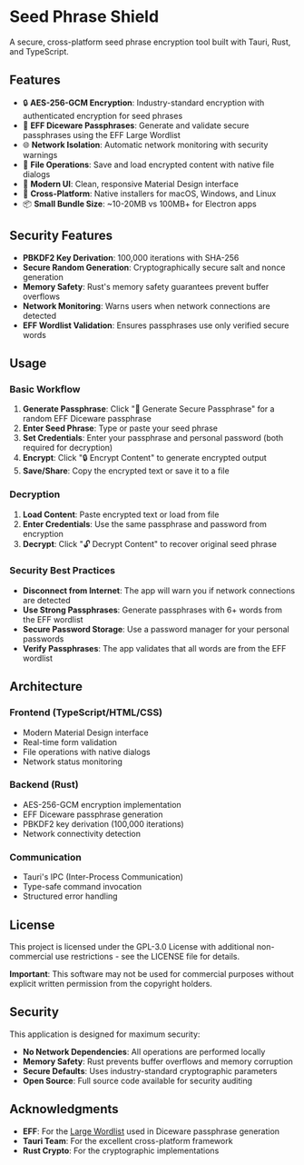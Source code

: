 # Seed Phrase Shield

A secure, cross-platform seed phrase encryption tool built with Tauri, Rust, and TypeScript.

## Features

- 🔒 **AES-256-GCM Encryption**: Industry-standard encryption with authenticated encryption for seed phrases
- 🎲 **EFF Diceware Passphrases**: Generate and validate secure passphrases using the EFF Large Wordlist
- 🌐 **Network Isolation**: Automatic network monitoring with security warnings
- 💾 **File Operations**: Save and load encrypted content with native file dialogs
- 🎨 **Modern UI**: Clean, responsive Material Design interface
- 🚀 **Cross-Platform**: Native installers for macOS, Windows, and Linux
- 📦 **Small Bundle Size**: ~10-20MB vs 100MB+ for Electron apps

## Security Features

- **PBKDF2 Key Derivation**: 100,000 iterations with SHA-256
- **Secure Random Generation**: Cryptographically secure salt and nonce generation
- **Memory Safety**: Rust's memory safety guarantees prevent buffer overflows
- **Network Monitoring**: Warns users when network connections are detected
- **EFF Wordlist Validation**: Ensures passphrases use only verified secure words

## Usage

### Basic Workflow

1. **Generate Passphrase**: Click "🎲 Generate Secure Passphrase" for a random EFF Diceware passphrase
2. **Enter Seed Phrase**: Type or paste your seed phrase
3. **Set Credentials**: Enter your passphrase and personal password (both required for decryption)
4. **Encrypt**: Click "🔒 Encrypt Content" to generate encrypted output
5. **Save/Share**: Copy the encrypted text or save it to a file

### Decryption

1. **Load Content**: Paste encrypted text or load from file
2. **Enter Credentials**: Use the same passphrase and password from encryption
3. **Decrypt**: Click "🔓 Decrypt Content" to recover original seed phrase

### Security Best Practices

- **Disconnect from Internet**: The app will warn you if network connections are detected
- **Use Strong Passphrases**: Generate passphrases with 6+ words from the EFF wordlist
- **Secure Password Storage**: Use a password manager for your personal passwords
- **Verify Passphrases**: The app validates that all words are from the EFF wordlist

## Architecture

### Frontend (TypeScript/HTML/CSS)
- Modern Material Design interface
- Real-time form validation
- File operations with native dialogs
- Network status monitoring

### Backend (Rust)
- AES-256-GCM encryption implementation
- EFF Diceware passphrase generation
- PBKDF2 key derivation (100,000 iterations)
- Network connectivity detection

### Communication
- Tauri's IPC (Inter-Process Communication)
- Type-safe command invocation
- Structured error handling

## License

This project is licensed under the GPL-3.0 License with additional non-commercial use restrictions - see the LICENSE file for details.

**Important**: This software may not be used for commercial purposes without explicit written permission from the copyright holders.

## Security

This application is designed for maximum security:

- **No Network Dependencies**: All operations are performed locally
- **Memory Safety**: Rust prevents buffer overflows and memory corruption
- **Secure Defaults**: Uses industry-standard cryptographic parameters
- **Open Source**: Full source code available for security auditing

## Acknowledgments

- **EFF**: For the [Large Wordlist](https://www.eff.org/deeplinks/2016/07/new-wordlists-random-passphrases) used in Diceware passphrase generation
- **Tauri Team**: For the excellent cross-platform framework
- **Rust Crypto**: For the cryptographic implementations